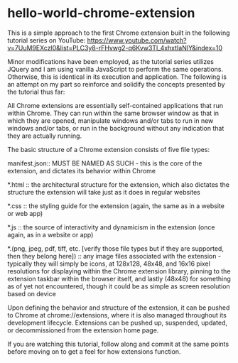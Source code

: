 # hello-world-chrome-extension

This is a simple approach to the first Chrome extension built in the following tutorial series on YouTube:
https://www.youtube.com/watch?v=7UuM9EXczl0&list=PLC3y8-rFHvwg2-q6Kvw3Tl_4xhxtIaNlY&index=10

Minor modifications have been employed, as the tutorial series utilizes JQuery and I am using vanilla JavaScript
to perform the same operations. Otherwise, this is identical in its execution and application. The following is an attempt on my part so reinforce and solidify the concepts presented by the tutorial thus far:

All Chrome extensions are essentially self-contained applications that run within Chrome. They can run within the same browser window as that in which they are opened, manipulate windows and/or tabs to run in new windows and/or tabs, or run in the background without any indication that they are actually running.

The basic structure of a Chrome extension consists of five file types:

manifest.json:: MUST BE NAMED AS SUCH - this is the core of the extension, and dictates its behavior within Chrome

\*.html :: the architectural structure for the extension, which also dictates the structure the extension will take just as it does in regular websites

\*.css :: the styling guide for the extension (again, the same as in a website or web app)

\*.js :: the source of interactivity and dynamicism in the extension (once again, as in a website or app)

\*.(png, jpeg, pdf, tiff, etc. [verify those file types but if they are supported, then they belong here]) :: any image files associated with the extension - typically they will simply be icons, at 128x128, 48x48, and 16x16 pixel resolutions for displaying within the Chrome extension library, pinning to the extension taskbar within the browser itself, and lastly (48x48) for something as of yet not encountered, though it could be as simple as screen resolution based on device

Upon defining the behavior and structure of the extension, it can be pushed to Chrome at chrome://extensions, where it is also managed throughout its development lifecycle. Extensions can be pushed up, suspended, updated, or decommissioned from the extension home page.

If you are watching this tutorial, follow along and commit at the same points before moving on to get a feel for how extensions function.
